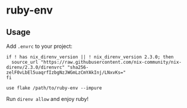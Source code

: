 # ruby-env

## Usage

Add `.envrc` to your project:

```
if ! has nix_direnv_version || ! nix_direnv_version 2.3.0; then
  source_url "https://raw.githubusercontent.com/nix-community/nix-direnv/2.3.0/direnvrc" "sha256-zelF0vLbEl5uaqrfIzbgNzJWGmLzCmYAkInj/LNxvKs="
fi

use flake /path/to/ruby-env --impure
```

Run `direnv allow` and enjoy ruby!
